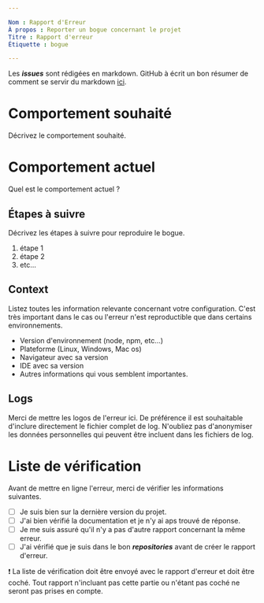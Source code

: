 ```yaml
---

Nom : Rapport d'Erreur 
À propos : Reporter un bogue concernant le projet 
Titre : Rapport d'erreur 
Étiquette : bogue

---
```


Les ***issues*** sont rédigées en markdown. GitHub à écrit un bon résumer de comment se servir du
markdown [ici](https://guides.github.com/pdfs/markdown-cheatsheet-online.pdf).

# Comportement souhaité

Décrivez le comportement souhaité.

# Comportement actuel

Quel est le comportement actuel ?

## Étapes à suivre

Décrivez les étapes à suivre pour reproduire le bogue.

1. étape 1
2. étape 2
3. etc...

## Context

Listez toutes les information relevante concernant votre configuration. C'est très important dans le cas ou l'erreur
n'est reproductible que dans certains environnements.

* Version d'environnement (node, npm, etc...)
* Plateforme (Linux, Windows, Mac os)
* Navigateur avec sa version
* IDE avec sa version
* Autres informations qui vous semblent importantes.

## Logs

Merci de mettre les logos de l'erreur ici. De préférence il est souhaitable d'inclure directement le fichier complet de
log. N'oubliez pas d'anonymiser les données personnelles qui peuvent être incluent dans les fichiers de log.

# Liste de vérification

Avant de mettre en ligne l'erreur, merci de vérifier les informations suivantes.

- [ ] Je suis bien sur la dernière version du projet.
- [ ] J'ai bien vérifié la documentation et je n'y ai aps trouvé de réponse.
- [ ] Je me suis assuré qu'il n'y a pas d'autre rapport concernant la même erreur.
- [ ] J'ai vérifié que je suis dans le bon ***repositories*** avant de créer le rapport d'erreur.

:exclamation: La liste de vérification doit être envoyé avec le rapport d'erreur et doit être coché. Tout rapport
n'incluant pas cette partie ou n'étant pas coché ne seront pas prises en compte.
